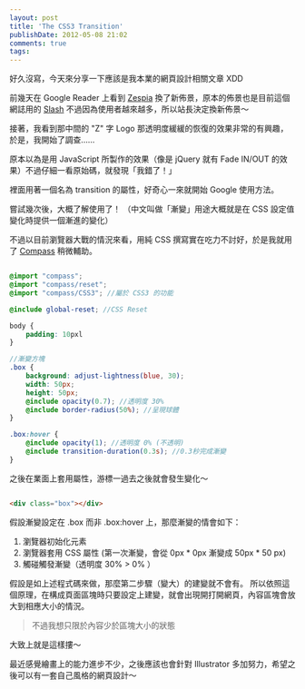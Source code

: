 ```yaml
---
layout: post
title: 'The CSS3 Transition'
publishDate: 2012-05-08 21:02
comments: true
tags: 
---
```



好久沒寫，今天來分享一下應該是我本業的網頁設計相關文章 XDD

前幾天在 Google Reader 上看到 [Zespia](https://zespia.tw/) 換了新佈景，原本的佈景也是目前這個網誌用的 [Slash](https://zespia.tw/Octopress-Theme-Slash/index_tw.html) 不過因為使用者越來越多，所以站長決定換新佈景～

接著，我看到那中間的 "Z" 字 Logo 那透明度緩緩的恢復的效果非常的有興趣，於是，我開始了調查……

<!--more-->

原本以為是用 JavaScript 所製作的效果（像是 jQuery 就有 Fade IN/OUT 的效果）不過仔細一看原始碼，就發現「我錯了！」

裡面用著一個名為 transition 的屬性，好奇心一來就開始 Google 使用方法。

嘗試幾次後，大概了解使用了！
（中文叫做「漸變」用途大概就是在 CSS 設定值變化時提供一個漸進的變化）

不過以目前瀏覽器大戰的情況來看，用純 CSS 撰寫實在吃力不討好，於是我就用了 [Compass](https://compass-style.org) 稍微輔助。

``` sCSS site.css.scss

@import "compass";
@import "compass/reset";
@import "compass/CSS3"; //屬於 CSS3 的功能

@include global-reset; //CSS Reset

body {
	padding: 10pxl
}

//漸變方塊
.box {
	background: adjust-lightness(blue, 30);
	width: 50px;
	height: 50px;
	@include opacity(0.7); //透明度 30%
	@include border-radius(50%); //呈現球體
}

.box:hover {
	@include opacity(1); //透明度 0% (不透明)
	@include transition-duration(0.3s); //0.3秒完成漸變
}

```

之後在業面上套用屬性，游標一過去之後就會發生變化～

``` html

<div class="box"></div>

```

假設漸變設定在 .box 而非 .box:hover 上，那麼漸變的情會如下：

1. 瀏覽器初始化元素
2. 瀏覽器套用 CSS 屬性 (第一次漸變，會從 0px * 0px 漸變成 50px * 50 px)
3. 觸碰觸發漸變（透明度 30% > 0% ）

假設是如上述程式碼來做，那麼第二步驟（變大）的建變就不會有。
所以依照這個原理，在構成頁面區塊時只要設定上建變，就會出現開打開網頁，內容區塊會放大到相應大小的情況。
> 不過我想只限於內容少於區塊大小的狀態

大致上就是這樣摟～

最近感覺繪畫上的能力進步不少，之後應該也會針對 Illustrator 多加努力，希望之後可以有一套自己風格的網頁設計～ 
